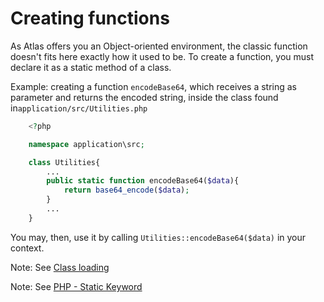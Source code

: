 Creating functions
==================

As Atlas offers you an Object-oriented environment, the classic function doesn't fits here exactly how it used to be. To create a function, you must declare it as a static method of a class.

Example: creating a function ```encodeBase64```, which receives a string as parameter and returns the encoded string, inside the class found in```application/src/Utilities.php```

```php
	<?php

	namespace application\src;

	class Utilities{
		...
		public static function encodeBase64($data){
			return base64_encode($data);
		}
		...
	}
```

You may, then, use it by calling ```Utilities::encodeBase64($data)``` in your context.

Note: See [Class loading](classes.md)

Note: See [PHP - Static Keyword](http://php.net/manual/en/language.oop5.static.php)